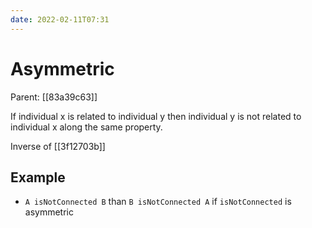 ```yaml
---
date: 2022-02-11T07:31
---
```


# Asymmetric
Parent: [[83a39c63]]

If individual x is related to individual y then individual y is not related to individual x along the same property.

Inverse of [[3f12703b]]

## Example

- `A isNotConnected B` than `B isNotConnected A` if `isNotConnected` is asymmetric 
